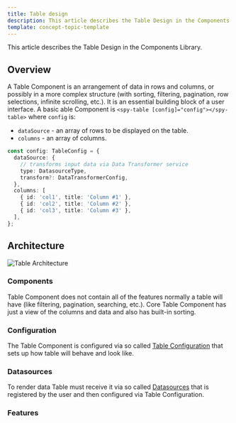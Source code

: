 ```yaml
---
title: Table design
description: This article describes the Table Design in the Components Library.
template: concept-topic-template
---
```


This article describes the Table Design in the Components Library.

## Overview
A Table Component is an arrangement of data in rows and columns, or possibly in a more complex structure 
(with sorting, filtering, pagination, row selections, infinite scrolling, etc.). 
It is an essential building block of a user interface.
A basic able Component is `<spy-table [config]="config"></spy-table>` where `config` is:

- `dataSource` - an array of rows to be displayed on the table.
- `columns` - an array of columns.
```ts
const config: TableConfig = {
  dataSource: {
    // transforms input data via Data Transformer service
    type: DatasourceType,
    transform?: DataTransformerConfig,
  },
  columns: [
    { id: 'col1', title: 'Column #1' },
    { id: 'col2', title: 'Column #2' },
    { id: 'col3', title: 'Column #3' },
  ],
};
```

## Architecture

![Table Architecture](https://spryker.s3.eu-central-1.amazonaws.com/docs/Marketplace/dev+guides/Front-end/table-architecture.svg)

### Components

Table Component does not contain all of the features normally a table will have (like filtering, pagination, searching, etc.).
Core Table Component has just a view of the columns and data and also has built-in sorting.

### Configuration

The Table Component is configured via so called [Table Configuration](/docs/marketplace/dev/front-end/table-design/table-configuration.html) 
that sets up how table will behave and look like.

### Datasources

To render data Table must receive it via so called [Datasources](/docs/marketplace/dev/front-end/ui-components-library/datasources.html)  that is registered by the user and then configured via Table Configuration.

### Features
